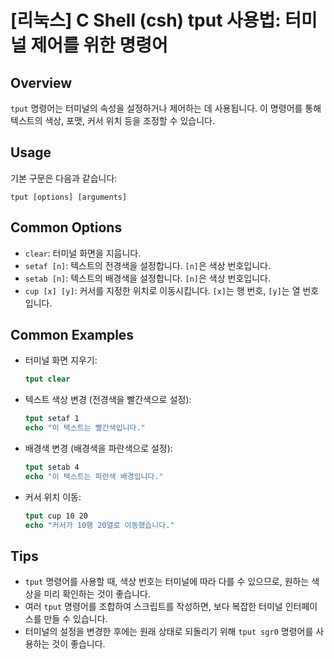# [리눅스] C Shell (csh) tput 사용법: 터미널 제어를 위한 명령어

## Overview
`tput` 명령어는 터미널의 속성을 설정하거나 제어하는 데 사용됩니다. 이 명령어를 통해 텍스트의 색상, 포맷, 커서 위치 등을 조정할 수 있습니다.

## Usage
기본 구문은 다음과 같습니다:
```
tput [options] [arguments]
```

## Common Options
- `clear`: 터미널 화면을 지웁니다.
- `setaf [n]`: 텍스트의 전경색을 설정합니다. `[n]`은 색상 번호입니다.
- `setab [n]`: 텍스트의 배경색을 설정합니다. `[n]`은 색상 번호입니다.
- `cup [x] [y]`: 커서를 지정한 위치로 이동시킵니다. `[x]`는 행 번호, `[y]`는 열 번호입니다.

## Common Examples
- 터미널 화면 지우기:
  ```csh
  tput clear
  ```

- 텍스트 색상 변경 (전경색을 빨간색으로 설정):
  ```csh
  tput setaf 1
  echo "이 텍스트는 빨간색입니다."
  ```

- 배경색 변경 (배경색을 파란색으로 설정):
  ```csh
  tput setab 4
  echo "이 텍스트는 파란색 배경입니다."
  ```

- 커서 위치 이동:
  ```csh
  tput cup 10 20
  echo "커서가 10행 20열로 이동했습니다."
  ```

## Tips
- `tput` 명령어를 사용할 때, 색상 번호는 터미널에 따라 다를 수 있으므로, 원하는 색상을 미리 확인하는 것이 좋습니다.
- 여러 `tput` 명령어를 조합하여 스크립트를 작성하면, 보다 복잡한 터미널 인터페이스를 만들 수 있습니다.
- 터미널의 설정을 변경한 후에는 원래 상태로 되돌리기 위해 `tput sgr0` 명령어를 사용하는 것이 좋습니다.